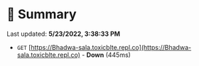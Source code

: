 # 📖 Summary
Last updated: **5/23/2022, 3:38:33 PM**

- `GET` [https://Bhadwa-sala.toxicblte.repl.co](https://Bhadwa-sala.toxicblte.repl.co) - **Down** (445ms)

